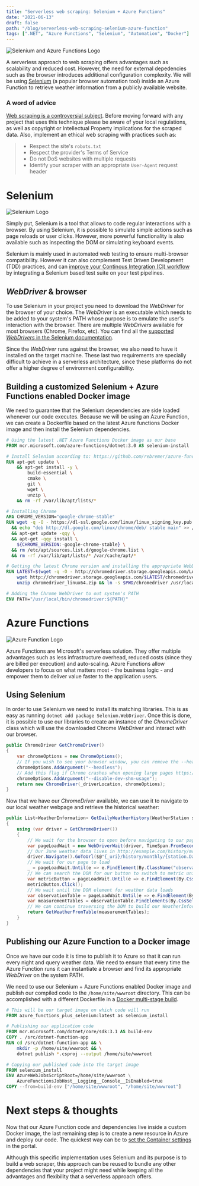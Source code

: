 ```yaml
---
title: "Serverless web scraping: Selenium + Azure Functions"
date: "2021-06-13"
draft: false
path: "/blog/serverless-web-scraping-selenium-azure-function"
tags: [".NET", "Azure Functions", "Selenium", "Automation", "Docker"]
---
```


![Selenium and Azure Functions Logo](/../images/serverless-web-scraping-selenium-azure-function.png)

A serverless approach to web scraping offers advantages such as scalability and reduced cost. However, the need for external depedencies such as the browser introduces additional configuration complexity. We will be using [Selenium](https://selenium.dev) (a popular browser automation tool) inside an Azure Function to retrieve weather information from a publicly available website.

### A word of advice
[Web scraping is a controversial subject](https://parsers.me/us-court-fully-legalized-website-scraping-and-technically-prohibited-it/). Before moving forward with any project that uses this technique please be aware of your local regulations, as well as copyright or Intellectual Property implications for the scraped data. Also, implement an ethical web scraping with practices such as:
> * Respect the site's `robots.txt`
> * Respect the provider's Terms of Service
> * Do not DoS websites with multiple requests
> * Identify your scraper with an appropriate `User-Agent` request header

# Selenium
![Selenium Logo](/../images/selenium-logo.png)

Simply put, Selenium is a tool that allows to code regular interactions with a browser. By using Selenium, it is possible to simulate simple actions such as page reloads or user clicks. However, more powerful functionality is also available such as inspecting the DOM or simulating keyboard events.

Selenium is mainly used in automated web testing to ensure multi-browser compatibility. However it can also complement Test Driven Development (TDD) practices, and can [improve your Continous Integration (CI) workflow](./docker-supercharge-continous-integration) by integrating a Selenium based test suite on your test pipelines.

## *WebDriver* & browser
To use Selenium in your project you need to download the *WebDriver* for the browser of your choice. The *WebDriver* is an executable which needs to be added to your system's PATH whose purpose is to emulate the user's interaction with the browser. There are multiple *WebDrivers* available for most browsers (Chrome, Firefox, etc). You can find all the [supported *WebDrivers* in the Selenium documentation](https://www.selenium.dev/documentation/en/webdriver/driver_requirements/#quick-reference).

Since the *WebDriver* runs against the browser, we also need to have it installed on the target machine. These last two requirements are specially difficult to achieve in a serverless architecture, since these platforms do not offer a higher degree of environment configurability. 

## Building a customized Selenium + Azure Functions enabled Docker image
We need to guarantee that the Selenium dependencies are side loaded whenever our code executes. Because we will be using an Azure Function, we can create a Dockerfile based on the latest Azure functions Docker image and then install the Selenium dependencies.

```Dockerfile
# Using the latest .NET Azure Functions Docker image as our base
FROM mcr.microsoft.com/azure-functions/dotnet:3.0 AS selenium-install

# Install Selenium according to: https://github.com/rebremer/azure-function-selenium/blob/master/Dockerfile
RUN apt-get update \
    && apt-get install -y \
        build-essential \
        cmake \
        git \
        wget \
        unzip \
    && rm -rf /var/lib/apt/lists/*

# Installing Chrome
ARG CHROME_VERSION="google-chrome-stable"
RUN wget -q -O - https://dl-ssl.google.com/linux/linux_signing_key.pub | apt-key add - \
  && echo "deb http://dl.google.com/linux/chrome/deb/ stable main" >> /etc/apt/sources.list.d/google-chrome.list \
  && apt-get update -qqy \
  && apt-get -qqy install \
    ${CHROME_VERSION:-google-chrome-stable} \
  && rm /etc/apt/sources.list.d/google-chrome.list \
  && rm -rf /var/lib/apt/lists/* /var/cache/apt/*

# Getting the latest Chrome version and installing the appropriate WebDriver
RUN LATEST=$(wget -q -O - http://chromedriver.storage.googleapis.com/LATEST_RELEASE) && \
    wget http://chromedriver.storage.googleapis.com/$LATEST/chromedriver_linux64.zip && \
    unzip chromedriver_linux64.zip && ln -s $PWD/chromedriver /usr/local/bin/chromedriver

# Adding the Chrome WebDriver to out system's PATH
ENV PATH="/usr/local/bin/chromedriver:${PATH}"
```

# Azure Functions
![Azure Function Logo](/../images/azure-functions.png)

Azure Functions are Microsoft's serverless solution. They offer multiple advantages such as less infrastructure overhead, reduced costs (since they are billed per execution) and auto-scaling. Azure Functions allow developers to focus on what matters most - the business logic - and empower them to deliver value faster to the application users.

## Using Selenium
In order to use Selenium we need to install its matching libraries. This is as easy as running `dotnet add package Selenium.WebDriver`. Once this is done, it is possible to use our libraries to create an instance of the *ChromeDriver* class which will use the downloaded Chrome *WebDriver* and interact with our browser.

```csharp
public ChromeDriver GetChromeDriver()
{
    var chromeOptions = new ChromeOptions();
    // If you wish to see your browser window, you can remove the --headless flag
    chromeOptions.AddArgument("--headless"); 
    // Add this flag if Chrome crashes when opening large pages https://developers.google.com/web/tools/puppeteer/troubleshooting#tips
    chromeOptions.AddArgument("--disable-dev-shm-usage");
    return new ChromeDriver(_driverLocation, chromeOptions);
}
```

Now that we have our *ChromeDriver* available, we can use it to navigate to our local weather webpage and retrieve the historical weather:

```csharp
public List<WeatherInformation> GetDailyWeatherHistory(WeatherStation station, DateTime localDate)
{
    using (var driver = GetChromeDriver())
    {
        // We wait for the browser to open before navigating to our page
        var pageLoadWait = new WebDriverWait(driver, TimeSpan.FromSeconds(100));
        // Our June weather data lives in http://example.com/history/monthly/MYSTATION/date/2021-6
        driver.Navigate().GoToUrl($@"{_uri}/history/monthly/{station.DatasourceUrl}/date/{localDate.ToString("yyyy-M")}");
        // We wait for our page to load
        _ = pageLoadWait.Until(e => e.FindElement(By.ClassName("observation-table")));
        // We can search the DOM for our button to switch to metric units
        var metricButton = pageLoadWait.Until(e => e.FindElement(By.CssSelector("#settings a[title='Switch to Metric']")));
        metricButton.Click();
        // We wait until the DOM element for weather data loads
        var observationTable = pageLoadWait.Until(e => e.FindElement(By.ClassName("observation-table")));
        var measurementTables = observationTable.FindElements(By.CssSelector("table.days table"));        
        // We can continue traversing the DOM to build our WeatherInformation objects 
        return GetWeatherFromTable(measurementTables);
    }
}
```

## Publishing our Azure Function to a Docker image
Once we have our code it is time to publish it to Azure so that it can run every night and query weather data. We need to ensure that every time the Azure Function runs it can instantiate a browser and find its appropriate *WebDriver* on the system PATH.

We need to use our Selenium + Azure Functions enabled Docker image and publish our compiled code to the `/home/site/wwwroot` directory. This can be accomplished with a different Dockerfile in a [Docker multi-stage build](https://docs.docker.com/develop/develop-images/multistage-build/#use-multi-stage-builds).

```Dockerfile
# This will be our target image on which code will run
FROM azure_functions_plus_selenium:latest as selenium_install

# Publishing our application code 
FROM mcr.microsoft.com/dotnet/core/sdk:3.1 AS build-env
COPY . /src/dotnet-function-app
RUN cd /src/dotnet-function-app && \
    mkdir -p /home/site/wwwroot && \
    dotnet publish *.csproj --output /home/site/wwwroot

# Copying our published code into the target image
FROM selenium_install
ENV AzureWebJobsScriptRoot=/home/site/wwwroot \
    AzureFunctionsJobHost__Logging__Console__IsEnabled=true
COPY --from=build-env ["/home/site/wwwroot", "/home/site/wwwroot"]
```

# Next steps & thoughts
Now that our Azure Function code and dependencies live inside a custom Docker image, the last remaining step is to create a new resource in Azure and deploy our code. The quickest way can be to [set the Container settings](https://docs.microsoft.com/en-us/azure/devops/pipelines/targets/function-app-container?view=azure-devops&tabs=yaml#configure-registry-credentials-in-function-app) in the portal. 

Although this specific implementation uses Selenium and its purpose is to build a web scraper, this approach can be reused to bundle any other dependencies that your project might need while keeping all the advantages and flexibility that a serverless approach offers.